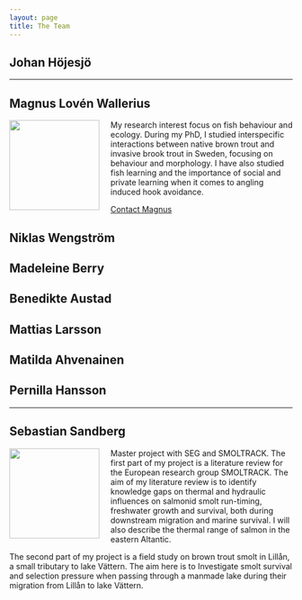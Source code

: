 ```yaml
---
layout: page
title: The Team 
---
```


## Johan Höjesjö


---



## Magnus Lovén Wallerius
<img style="display:block;width:160px;float:left;margin-right:20px" src="https://user-images.githubusercontent.com/96004332/146191774-f3b1b703-e741-4973-861c-bd4b3295ee38.jpg" /> 
My research interest focus on fish behaviour and ecology.
<!-- more -->
During my PhD, I studied interspecific interactions between native brown trout and invasive brook trout in Sweden, focusing on behaviour and morphology. I have also studied fish learning and the importance of social and private learning when it comes to angling induced hook avoidance.

<a href = "mailto: abc@example.com">Contact Magnus</a>
<!-- more -->

## Niklas Wengström

## Madeleine Berry
<!-- more -->
## Benedikte Austad
<!-- more -->
## Mattias Larsson
<!-- more -->
## Matilda Ahvenainen
<!-- more -->
## Pernilla Hansson
<!-- more -->
---
## Sebastian Sandberg
<img style="display:block;width:160px;float:left;margin-right:20px" src="https://user-images.githubusercontent.com/96004332/146357009-d55bb7ca-d695-4903-bba6-bb6d9afe132c.jpg" />
Master project with SEG and SMOLTRACK. 
The first part of my project is a literature review for the European research group SMOLTRACK. The aim of my literature review is to identify knowledge gaps on thermal and hydraulic influences on salmonid smolt run-timing, freshwater growth and survival, both during downstream migration and marine survival. I will also describe the thermal range of salmon in the eastern Altantic.

The second part of my project is a field study on brown trout smolt in Lillån, a small tributary to lake Vättern. The aim here is to Investigate smolt survival and selection pressure when passing through a manmade lake during their migration from Lillån to lake Vättern. 


